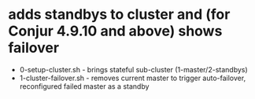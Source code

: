 # adds standbys to cluster and (for Conjur 4.9.10 and above) shows failover
  - 0-setup-cluster.sh - brings stateful sub-cluster (1-master/2-standbys)
  - 1-cluster-failover.sh - removes current master to trigger auto-failover, reconfigured failed master as a standby
